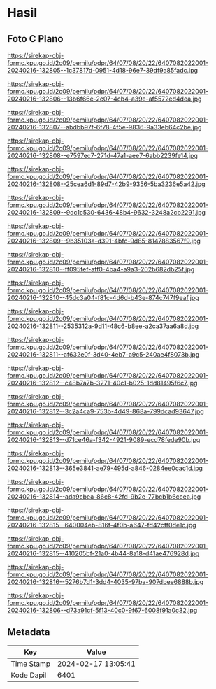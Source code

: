 # Hasil

## Foto C Plano

https://sirekap-obj-formc.kpu.go.id/2c09/pemilu/pdpr/64/07/08/20/22/6407082022001-20240216-132805--1c37817d-0951-4d18-96e7-39df9a85fadc.jpg

https://sirekap-obj-formc.kpu.go.id/2c09/pemilu/pdpr/64/07/08/20/22/6407082022001-20240216-132806--13b6f66e-2c07-4cb4-a39e-af5572ed4dea.jpg

https://sirekap-obj-formc.kpu.go.id/2c09/pemilu/pdpr/64/07/08/20/22/6407082022001-20240216-132807--abdbb97f-6f78-4f5e-9836-9a33eb64c2be.jpg

https://sirekap-obj-formc.kpu.go.id/2c09/pemilu/pdpr/64/07/08/20/22/6407082022001-20240216-132808--e7597ec7-271d-47a1-aee7-6abb2239fe14.jpg

https://sirekap-obj-formc.kpu.go.id/2c09/pemilu/pdpr/64/07/08/20/22/6407082022001-20240216-132808--25cea6d1-89d7-42b9-9356-5ba3236e5a42.jpg

https://sirekap-obj-formc.kpu.go.id/2c09/pemilu/pdpr/64/07/08/20/22/6407082022001-20240216-132809--9dc1c530-6436-48b4-9632-3248a2cb2291.jpg

https://sirekap-obj-formc.kpu.go.id/2c09/pemilu/pdpr/64/07/08/20/22/6407082022001-20240216-132809--9b35103a-d391-4bfc-9d85-8147883567f9.jpg

https://sirekap-obj-formc.kpu.go.id/2c09/pemilu/pdpr/64/07/08/20/22/6407082022001-20240216-132810--ff095fef-aff0-4ba4-a9a3-202b682db25f.jpg

https://sirekap-obj-formc.kpu.go.id/2c09/pemilu/pdpr/64/07/08/20/22/6407082022001-20240216-132810--45dc3a04-f81c-4d6d-b43e-874c747f9eaf.jpg

https://sirekap-obj-formc.kpu.go.id/2c09/pemilu/pdpr/64/07/08/20/22/6407082022001-20240216-132811--2535312a-9d11-48c6-b8ee-a2ca37aa6a8d.jpg

https://sirekap-obj-formc.kpu.go.id/2c09/pemilu/pdpr/64/07/08/20/22/6407082022001-20240216-132811--af632e0f-3d40-4eb7-a9c5-240ae4f8073b.jpg

https://sirekap-obj-formc.kpu.go.id/2c09/pemilu/pdpr/64/07/08/20/22/6407082022001-20240216-132812--c48b7a7b-3271-40c1-b025-1dd81495f6c7.jpg

https://sirekap-obj-formc.kpu.go.id/2c09/pemilu/pdpr/64/07/08/20/22/6407082022001-20240216-132812--3c2a4ca9-753b-4d49-868a-799dcad93647.jpg

https://sirekap-obj-formc.kpu.go.id/2c09/pemilu/pdpr/64/07/08/20/22/6407082022001-20240216-132813--d71ce46a-f342-4921-9089-ecd78fede90b.jpg

https://sirekap-obj-formc.kpu.go.id/2c09/pemilu/pdpr/64/07/08/20/22/6407082022001-20240216-132813--365e3841-ae79-495d-a846-0284ee0cac1d.jpg

https://sirekap-obj-formc.kpu.go.id/2c09/pemilu/pdpr/64/07/08/20/22/6407082022001-20240216-132814--ada9cbea-86c8-42fd-9b2e-77bcb1b6ccea.jpg

https://sirekap-obj-formc.kpu.go.id/2c09/pemilu/pdpr/64/07/08/20/22/6407082022001-20240216-132815--640004eb-816f-4f0b-a647-fd42cff0de1c.jpg

https://sirekap-obj-formc.kpu.go.id/2c09/pemilu/pdpr/64/07/08/20/22/6407082022001-20240216-132815--410205bf-21a0-4b44-8a18-d41ae476928d.jpg

https://sirekap-obj-formc.kpu.go.id/2c09/pemilu/pdpr/64/07/08/20/22/6407082022001-20240216-132816--5276b7d1-3dd4-4035-97ba-907dbee6888b.jpg

https://sirekap-obj-formc.kpu.go.id/2c09/pemilu/pdpr/64/07/08/20/22/6407082022001-20240216-132806--d73a91cf-5f13-40c0-9f67-6008f91a0c32.jpg


## Metadata

| Key        | Value               |
| ---------- | ------------------- |
| Time Stamp | 2024-02-17 13:05:41 |
| Kode Dapil | 6401                |



